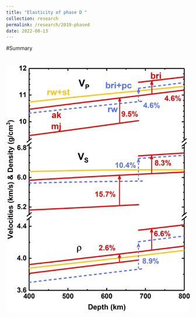 ```yaml
---
title: "Elasticity of phase D "
collection: research
permalink: /research/2019-phased
date: 2022-08-13
---
```

#Summary
# ![fig](/files/akimotoite_contrast.jpg)
